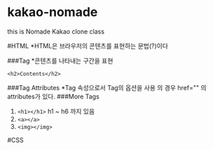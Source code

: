 # kakao-nomade

 this is Nomade Kakao clone class

#HTML
*HTML은 브라우저의 콘텐츠를 표현하는 문법(?)이다

###Tag
*콘텐츠를 나타내는 구간을 표현
```
<h2>Contents</h2>
```
###Tag Attributes
*Tag 속성으로서 Tag의 옵션을 사용
<a> 의 경우 href="" 의 attributes가 있다.
###More Tags
1. ```<h1></h1>``` h1 ~ h6 까지 있음
2. ```<a></a>```
3. ```<img></img>```


#CSS
